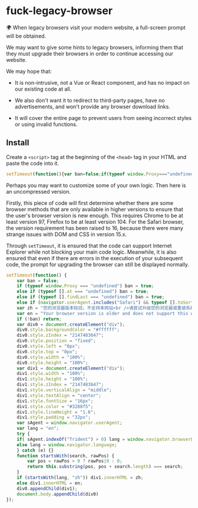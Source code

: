 # fuck-legacy-browser
🌍 When legacy browsers visit your modern website, a full-screen prompt will be obtained.

We may want to give some hints to legacy browsers, informing them that they must upgrade their browsers in order to continue accessing our website.

We may hope that:

- It is non-intrusive, not a Vue or React component, and has no impact on our existing code at all.

- We also don't want it to redirect to third-party pages, have no advertisements, and won't provide any browser download links.

- It will cover the entire page to prevent users from seeing incorrect styles or using invalid functions. 

## Install

Create a `<script>` tag at the beginning of the `<head>` tag in your HTML and paste the code into it.

```js
setTimeout(function(){var ban=false;if(typeof window.Proxy==="undefined")ban=true;else if(typeof[].at==="undefined")ban=true;else if(typeof[].findLast==="undefined")ban=true;else if(navigator.userAgent.includes("Safari")&&typeof[].toSorted==="undefined")ban=true;var zh="您的浏览器版本较旧，不支持本网站<br />请尝试升级您的浏览器或重装系统";var en="Your browser version is older and does not support this website <br/> Please try to upgrade your browser or operating system.";if(!ban)return;var div0=document.createElement("div");div0.style.backgroundColor="#ffffff";div0.style.zIndex="2147483647";div0.style.position="fixed";div0.style.left="0px";div0.style.top="0px";div0.style.width="100%";div0.style.height="100%";var div1=document.createElement("div");div1.style.width="100%";div1.style.height="100%";div1.style.zIndex="2147483647";div1.style.verticalAlign="middle";div1.style.textAlign="center";div1.style.fontSize="16px";div1.style.color="#3288f5";div1.style.lineHeight="1.6";div1.style.padding="32px";var sAgent=window.navigator.userAgent;var lang="en";try{if(sAgent.indexOf("Trident")>0)lang=window.navigator.browserLanguage;else lang=window.navigator.language}catch(e){}function startsWith(search,rawPos){var pos=rawPos>0?rawPos|0:0;return this.substring(pos,pos+search.length)===search}if(startsWith(lang,"zh"))div1.innerHTML=zh;else div1.innerHTML=en;div0.appendChild(div1);document.body.appendChild(div0)});
```

Perhaps you may want to customize some of your own logic. Then here is an uncompressed version.

Firstly, this piece of code will first determine whether there are some browser methods that are only available in higher versions to ensure that the user's browser version is new enough. This requires Chrome to be at least version 97, Firefox to be at least version 104. For the Safari browser, the version requirement has been raised to 16, because there were many strange issues with DOM and CSS in version 15.x.

Through `setTimeout`, it is ensured that the code can support Internet Explorer while not blocking your main code logic. Meanwhile, it is also ensured that even if there are errors in the execution of your subsequent code, the prompt for upgrading the browser can still be displayed normally. 

```js
setTimeout(function() {
    var ban = false;
    if (typeof window.Proxy === "undefined") ban = true;
    else if (typeof [].at === "undefined") ban = true;
    else if (typeof [].findLast === "undefined") ban = true;
    else if (navigator.userAgent.includes("Safari") && typeof [].toSorted === "undefined") ban = true;
    var zh = "您的浏览器版本较旧，不支持本网站<br />请尝试升级您的浏览器或重装系统";
    var en = "Your browser version is older and does not support this website <br/> Please try to upgrade your browser or operating system.";
    if (!ban) return;
    var div0 = document.createElement("div");
    div0.style.backgroundColor = "#ffffff";
    div0.style.zIndex = "2147483647";
    div0.style.position = "fixed";
    div0.style.left = "0px";
    div0.style.top = "0px";
    div0.style.width = "100%";
    div0.style.height = "100%";
    var div1 = document.createElement("div");
    div1.style.width = "100%";
    div1.style.height = "100%";
    div1.style.zIndex = "2147483647";
    div1.style.verticalAlign = "middle";
    div1.style.textAlign = "center";
    div1.style.fontSize = "16px";
    div1.style.color = "#3288f5";
    div1.style.lineHeight = "1.6";
    div1.style.padding = "32px";
    var sAgent = window.navigator.userAgent;
	var lang = "en";
	try {
    if( sAgent.indexOf("Trident") > 0) lang = window.navigator.browserLanguage;
	else lang = window.navigator.language;
	} catch (e) {}
    function startsWith(search, rawPos) {
        var pos = rawPos > 0 ? rawPos|0 : 0;
        return this.substring(pos, pos + search.length) === search;
    }
    if (startsWith(lang, "zh")) div1.innerHTML = zh;
    else div1.innerHTML = en;
    div0.appendChild(div1);
    document.body.appendChild(div0)
});
```
